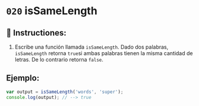 # `020` isSameLength

## 📝 Instructiones:

1. Escribe una función llamada `isSameLength`. Dado dos palabras, `isSameLength` retorna `true`si ambas palabras tienen la misma cantidad de letras. De lo contrario retorna `false`.

## Ejemplo:

```Javascript
var output = isSameLength('words', 'super');
console.log(output); // --> true
```